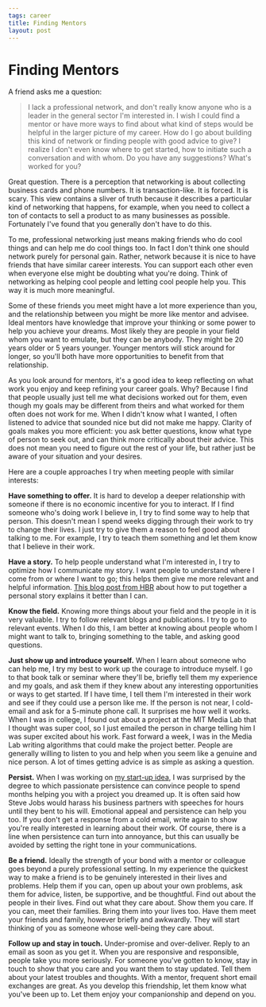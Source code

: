 ```yaml
--- 
tags: career
title: Finding Mentors
layout: post
---
```


# Finding Mentors

A friend asks me a question:

> I lack a professional network, and don't really know anyone who is a leader in the general sector I'm interested in. I wish I could find a mentor or have more ways to find about what kind of steps would be helpful in the larger picture of my career. How do I go about building this kind of network or finding people with good advice to give? I realize I don't even know where to get started, how to initiate such a conversation and with whom. Do you have any suggestions? What's worked for you? 

Great question. There is a perception that networking is about collecting business cards and phone numbers. It is transaction-like. It is forced. It is scary. This view contains a sliver of truth because it describes a particular kind of networking that happens, for example, when you need to collect a ton of contacts to sell a product to as many businesses as possible. Fortunately I've found that you generally don't have to do this. 

To me, professional networking just means making friends who do cool things and can help me do cool things too. In fact I don't think one should network purely for personal gain. Rather, network because it is nice to have friends that have similar career interests. You can support each other even when everyone else might be doubting what you're doing. Think of networking as helping cool people and letting cool people help you. This way it is much more meaningful. 

Some of these friends you meet might have a lot more experience than you, and the relationship between you might be more like mentor and advisee. Ideal mentors have knowledge that improve your thinking or some power to help you achieve your dreams. Most likely they are people in your field whom you want to emulate, but they can be anybody. They might be 20 years older or 5 years younger. Younger mentors will stick around for longer, so you'll both have more opportunities to benefit from that relationship. 

As you look around for mentors, it's a good idea to keep reflecting on what work you enjoy and keep refining your career goals. Why? Because I find that people usually just tell me what decisions worked out for them, even though my goals may be different from theirs and what worked for them often does not work for me. When I didn't know what I wanted, I often listened to advice that sounded nice but did not make me happy. Clarity of goals makes you more efficient: you ask better questions, know what type of person to seek out, and can think more critically about their advice. This does not mean you need to figure out the rest of your life, but rather just be aware of your situation and your desires. 

Here are a couple approaches I try when meeting people with similar interests:

__Have something to offer.__ It is hard to develop a deeper relationship with someone if there is no economic incentive for you to interact. If I find someone who's doing work I believe in, I try to find some way to help that person. This doesn't mean I spend weeks digging through their work to try to change their lives. I just try to give them a reason to feel good about talking to me. For example, I try to teach them something and let them know that I believe in their work. 

__Have a story.__ To help people understand what I'm interested in, I try to optimize how I communicate my story. I want people to understand where I come from or where I want to go; this helps them give me more relevant and helpful information. [This blog post from HBR][1] about how to put together a personal story explains it better than I can. 

[1]: http://blogs.hbr.org/cs/2013/02/younger_workers_need_a_career_narrative.html

__Know the field.__ Knowing more things about your field and the people in it is very valuable. I try to follow relevant blogs and publications. I try to go to relevant events. When I do this, I am better at knowing about people whom I might want to talk to, bringing something to the table, and asking good questions. 

__Just show up and introduce yourself.__ When I learn about someone who can help me, I try my best to work up the courage to introduce myself. I go to that book talk or seminar where they'll be, briefly tell them my experience and my goals, and ask them if they knew about any interesting opportunities or ways to get started. If I have time, I tell them I'm interested in their work and see if they could use a person like me. If the person is not near, I cold-email and ask for a 5-minute phone call. It surprises me how well it works. When I was in college, I found out about a project at the MIT Media Lab that I thought was super cool, so I just emailed the person in charge telling him I was super excited about his work. Fast forward a week, I was in the Media Lab writing algorithms that could make the project better. People are generally willing to listen to you and help when you seem like a genuine and nice person. A lot of times getting advice is as simple as asking a question. 

__Persist.__ When I was working on [my start-up idea][2], I was surprised by the degree to which passionate persistence can convince people to spend months helping you with a project you dreamed up. It is often said how Steve Jobs would harass his business partners with speeches for hours until they bent to his will. Emotional appeal and persistence can help you too. If you don't get a response from a cold email, write again to show you're really interested in learning about their work. Of course, there is a line when persistence can turn into annoyance, but this can usually be avoided by setting the right tone in your communications.  

[2]: http://mbwong.com/2012/08/07/what-i-learned-from-eventplease.html

__Be a friend.__ Ideally the strength of your bond with a mentor or colleague goes beyond a purely professional setting. In my experience the quickest way to make a friend is to be genuinely interested in their lives and problems. Help them if you can, open up about your own problems, ask them for advice, listen, be supportive, and be thoughtful. Find out about the people in their lives. Find out what they care about. Show them you care. If you can, meet their families. Bring them into your lives too. Have them meet your friends and family, however briefly and awkwardly. They will start thinking of you as someone whose well-being they care about. 

__Follow up and stay in touch.__ Under-promise and over-deliver. Reply to an email as soon as you get it. When you are responsive and responsible, people take you more seriously. For someone you've gotten to know, stay in touch to show that you care and you want them to stay updated. Tell them about your latest troubles and thoughts. With a mentor, frequent short email exchanges are great. As you develop this friendship, let them know what you've been up to. Let them enjoy your companionship and depend on you. 